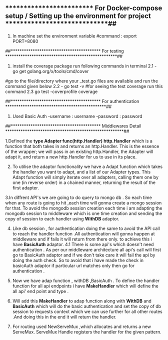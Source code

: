 ## ************************ For Docker-compose setup / Setting up the environment for project ****************************##
1. In machine set the environment variable
#command : export PORT=8080


##***************************************** For testing ***************************************************##
1. install the coverage package  run following commands in terminal
 2.1 - go get golang.org/x/tools/cmd/cover

 #go to the file/directory where your _test.go files are available and run the command given below
 2.2 - go test -v
 #for seeing the test coverage run this command
 2.3 go test -coverprofile  coverage

##***************************************** For authentication **********************************************##
1. Used Basic Auth
-username : username
-password : password

##***************************************** Middlewares Detail ******************************************************##

1.Defined the **type Adapter func(http.Handler) http.Handler**  which  is a function that both takes in and returns an http.Handler.
This is the essence of the wrapper; we will pass in an existing http.Handler, the Adapter will adapt it,
and return a new http.Handler for us to use in its place.

2. To utilise the adaptor functionality we have a  Adapt function which takes the handler you want to adapt, and a list of our Adapter types.
This Adapt function will simply iterate over all adapters, calling them one by one (in reverse order) in a chained manner,
 returning the result of the first adapter.

3.In diffrent API's we are going to do query to mongo db . So each time when any route is going to hit ,each time will gonna create a
mongo session for that. To avoid the mongodb session creation each time i am adapting the mongodb session to middleware which is one time creation and
sending the copy of session to each handler using **WithDB** adaptor.

4. Like db session , for authentication doing the same to avoid the API call to reach the handler function .All authentication will gonna happen at
 middleware and if fails it will return from there only. to achieve this i have **BasicAuth** adaptor.
 4.1 There is some api's which doesn't need authentication . As per our middleware architecture all api's call will first go to BasicAuth
 adaptor and if we don't take care it will fail the api by doing the auth check. So to avoid that i have made the check in basicAuth adaptor if particular
 url matches only then go for authentication .

5. Now we have adap function , withDB ,BasicAuth . To define the handler function for all api endpoints i have **MakeHandler** which
will define the all api' end point and type .

6. Will add this  **MakeHandler** to adap function along with **WithDB** and **BasicAuth** which will do the basic authentication and set the
copy of db session to requests context which we can use further for all other routes .And doing this in the end it will return the handler.

7. For routing used NewServeMux ,which allocates and returns a new ServeMux. ServeMux Handle registers the handler for the given pattern.